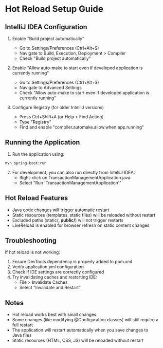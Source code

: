 # Hot Reload Setup Guide

## IntelliJ IDEA Configuration

1. Enable "Build project automatically"
   - Go to Settings/Preferences (Ctrl+Alt+S)
   - Navigate to Build, Execution, Deployment > Compiler
   - Check "Build project automatically"

2. Enable "Allow auto-make to start even if developed application is currently running"
   - Go to Settings/Preferences (Ctrl+Alt+S)
   - Navigate to Advanced Settings
   - Check "Allow auto-make to start even if developed application is currently running"

3. Configure Registry (for older IntelliJ versions)
   - Press Ctrl+Shift+A (or Help > Find Action)
   - Type "Registry"
   - Find and enable "compiler.automake.allow.when.app.running"

## Running the Application

1. Run the application using:
```bash
mvn spring-boot:run
```

2. For development, you can also run directly from IntelliJ IDEA:
   - Right-click on TransactionManagementApplication.java
   - Select "Run 'TransactionManagementApplication'"

## Hot Reload Features

- Java code changes will trigger automatic restart
- Static resources (templates, static files) will be reloaded without restart
- Excluded paths (static/**, public/**) will not trigger restarts
- LiveReload is enabled for browser refresh on static content changes

## Troubleshooting

If hot reload is not working:

1. Ensure DevTools dependency is properly added to pom.xml
2. Verify application.yml configuration
3. Check if IDE settings are correctly configured
4. Try invalidating caches and restarting IDE:
   - File > Invalidate Caches
   - Select "Invalidate and Restart"

## Notes

- Hot reload works best with small changes
- Some changes (like modifying @Configuration classes) will still require a full restart
- The application will restart automatically when you save changes to Java files
- Static resources (HTML, CSS, JS) will be reloaded without restart 